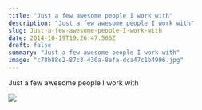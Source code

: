```yaml
---
title: "Just a few awesome people I work with"
description: "Just a few awesome people I work with"
slug: Just-a-few-awesome-people-I-work-with
date: 2014-10-19T19:26:47.566Z
draft: false
summary: "Just a few awesome people I work with﻿"
image: "c78b88e2-87c3-430a-8efa-dca47c1b4996.jpg"
---
```



Just a few awesome people I work with﻿

[![](https://lh6.googleusercontent.com/-_j4Lmpf8cUc/VEQQXVnY7OI/AAAAAAAAJTU/lbyU84owYQY/w506-h750/IMG_0074.JPG)](https://plus.google.com/photos/111381966376152171662/albums/6071996193006027825/6071996190727662818)

